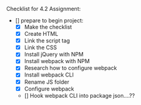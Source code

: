 Checklist for 4.2 Assignment:
- [] prepare to begin project:
  - [x] Make the checklist
  - [x] Create HTML
  - [x] Link the script tag
  - [x] Link the CSS
  - [x] Install jQuery with NPM
  - [x] Install webpack with NPM
  - [x] Research how to configure webpack
  - [x] Install webpack CLI
  - [x] Rename JS folder
  - [x] Configure webpack
  - [] Hook webpack CLI into package json....??
